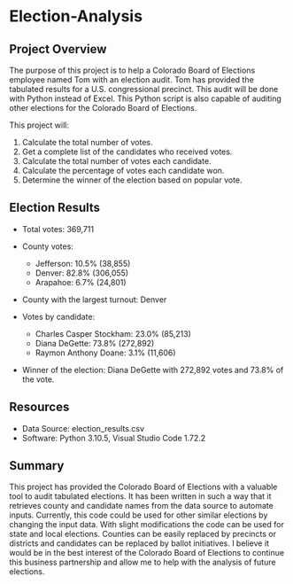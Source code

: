 # Election-Analysis

## Project Overview

The purpose of this project is to help a Colorado Board of Elections employee named Tom with an election audit. Tom has provided the tabulated results for a U.S. congressional precinct. This audit will be done with Python instead of Excel. This Python script is also capable of auditing other elections for the Colorado Board of Elections.

This project will:

  1. Calculate the total number of votes.
  2. Get a complete list of the candidates who received votes.
  3. Calculate the total number of votes each candidate.
  4. Calculate the percentage of votes each candidate won.
  5. Determine the winner of the election based on popular vote.
  
  
## Election Results

- Total votes: 369,711

- County votes:
  - Jefferson:   10.5%   (38,855)
  - Denver:      82.8%   (306,055)
  - Arapahoe:    6.7%    (24,801)
  
- County with the largest turnout: Denver

- Votes by candidate:
  - Charles Casper Stockham:  23.0%   (85,213)
  - Diana DeGette:            73.8%   (272,892)
  - Raymon Anthony Doane:     3.1%    (11,606)
  
- Winner of the election: Diana DeGette with 272,892 votes and 73.8% of the vote.


 ## Resources
 
 - Data Source: election_results.csv
 - Software: Python 3.10.5, Visual Studio Code 1.72.2
 
 
## Summary


This project has provided the Colorado Board of Elections with a valuable tool to audit tabulated elections. It has been written in such a way that it retrieves county and candidate names from the data source to automate inputs. Currently, this code could be used for other similar elections by changing the input data. With slight modifications the code can be used for state and local elections. Counties can be easily replaced by precincts or districts and candidates can be replaced by ballot initiatives. I believe it would be in the best interest of the Colorado Board of Elections to continue this business partnership and allow me to help with the analysis of future elections.
